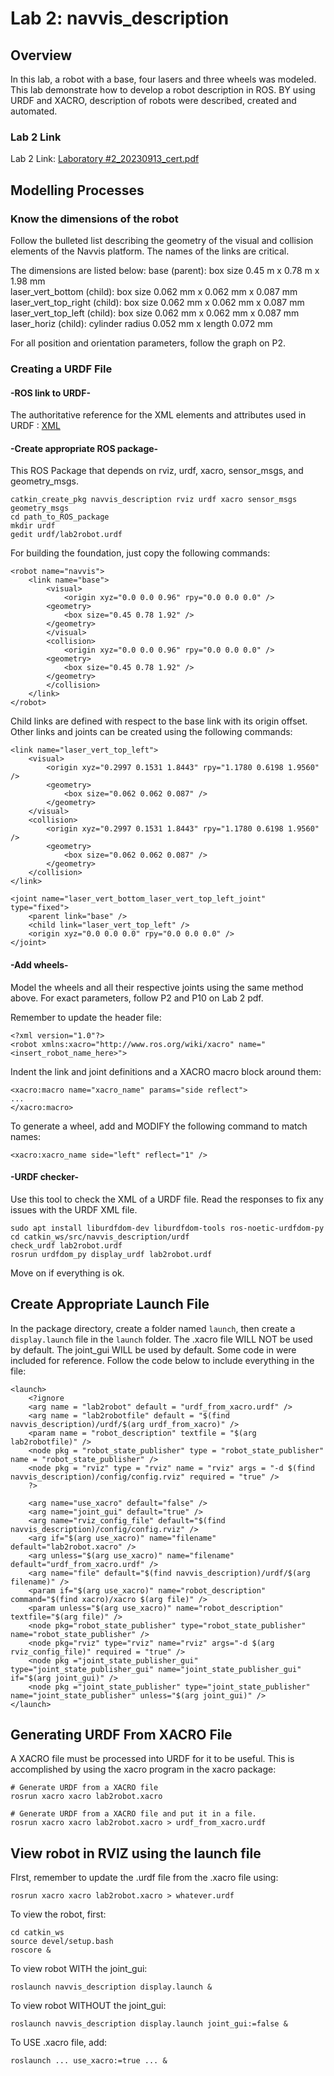 # Lab 2: navvis_description

## Overview

In this lab, a robot with a base, four lasers and three wheels was modeled. This lab demonstrate how to develop a robot description in ROS. BY using URDF and XACRO, description of robots were described, created and automated.

### Lab 2 Link

Lab 2 Link: [Laboratory #2_20230913_cert.pdf](https://canvas.case.edu/courses/38747/assignments/509271/)

## Modelling Processes

### Know the dimensions of the robot

Follow the bulleted list describing the geometry of the visual and collision elements of the Navvis platform. The names of the links are critical. 

The dimensions are listed below:
base (parent): box size 0.45 m x 0.78 m x 1.98 mm <br />
laser_vert_bottom (child): box size 0.062 mm x 0.062 mm x 0.087 mm <br />
laser_vert_top_right (child): box size 0.062 mm x 0.062 mm x 0.087 mm <br />
laser_vert_top_left (child): box size 0.062 mm x 0.062 mm x 0.087 mm <br />
laser_horiz (child): cylinder radius 0.052 mm x length 0.072 mm <br />

For all position and orientation parameters, follow the graph on P2.

### Creating a URDF File

#### -ROS link to URDF-

The authoritative reference for the XML elements and attributes used in URDF : [XML](http://wiki.ros.org/urdf/XML/)

#### -Create appropriate ROS package-

This ROS Package that depends on rviz, urdf, xacro, sensor_msgs, and geometry_msgs.

	catkin_create_pkg navvis_description rviz urdf xacro sensor_msgs geometry_msgs
	cd path_to_ROS_package
	mkdir urdf
	gedit urdf/lab2robot.urdf

For building the foundation, just copy the following commands:

	<robot name="navvis">
		<link name="base">
			<visual>
				<origin xyz="0.0 0.0 0.96" rpy="0.0 0.0 0.0" />
			<geometry>
				<box size="0.45 0.78 1.92" />
			</geometry>
			</visual>
			<collision>
				<origin xyz="0.0 0.0 0.96" rpy="0.0 0.0 0.0" />
			<geometry>
				<box size="0.45 0.78 1.92" />
			</geometry>
			</collision>
		</link>
	</robot>

Child links are defined with respect to the base link with its origin offset. Other links and joints can be created using the following commands:
	
	<link name="laser_vert_top_left">
		<visual>
			<origin xyz="0.2997 0.1531 1.8443" rpy="1.1780 0.6198 1.9560" />
			<geometry>
				<box size="0.062 0.062 0.087" />
			</geometry>
		</visual>
		<collision>
			<origin xyz="0.2997 0.1531 1.8443" rpy="1.1780 0.6198 1.9560" />
			<geometry>	
				<box size="0.062 0.062 0.087" />
			</geometry>
		</collision>
	</link>
	
	<joint name="laser_vert_bottom_laser_vert_top_left_joint" type="fixed">
		<parent link="base" />
		<child link="laser_vert_top_left" />
		<origin xyz="0.0 0.0 0.0" rpy="0.0 0.0 0.0" />
	</joint>
	
#### -Add wheels-

Model the wheels and all their respective joints using the same method above. For exact parameters, follow P2 and P10 on Lab 2 pdf.

Remember to update the header file:

	<?xml version="1.0"?>
	<robot xmlns:xacro="http://www.ros.org/wiki/xacro" name="<insert_robot_name_here>">
	
Indent the link and joint definitions and a XACRO macro block around them:

	<xacro:macro name="xacro_name" params="side reflect">
	...
	</xacro:macro>
	
To generate a wheel, add and MODIFY the following command to match names:

	<xacro:xacro_name side="left" reflect="1" />

#### -URDF checker-

Use this tool to check the XML of a URDF file. Read the responses to fix any issues  with the URDF XML file.

	sudo apt install liburdfdom-dev liburdfdom-tools ros-noetic-urdfdom-py
	cd catkin_ws/src/navvis_description/urdf
	check_urdf lab2robot.urdf
	rosrun urdfdom_py display_urdf lab2robot.urdf
	
Move on if everything is ok.

## Create Appropriate Launch File

In the package directory, create a folder named `launch`, then create a `display.launch` file in the `launch` folder. The .xacro file WILL NOT be used by default. The joint_gui WILL be used by default. Some code in <?ignore ... ?> were included for reference. Follow the code below to include everything in the file:

	<launch>
		<?ignore
		<arg name = "lab2robot" default = "urdf_from_xacro.urdf" />
		<arg name = "lab2robotfile" default = "$(find navvis_description)/urdf/$(arg urdf_from_xacro)" />
		<param name = "robot_description" textfile = "$(arg lab2robotfile)" />
		<node pkg = "robot_state_publisher" type = "robot_state_publisher" name = "robot_state_publisher" />
		<node pkg = "rviz" type = "rviz" name = "rviz" args = "-d $(find navvis_description)/config/config.rviz" required = "true" />
		?>

		<arg name="use_xacro" default="false" />
		<arg name="joint_gui" default="true" />
		<arg name="rviz_config_file" default="$(find navvis_description)/config/config.rviz" />
		<arg if="$(arg use_xacro)" name="filename" default="lab2robot.xacro" />
		<arg unless="$(arg use_xacro)" name="filename" default="urdf_from_xacro.urdf" />
		<arg name="file" default="$(find navvis_description)/urdf/$(arg filename)" />	
		<param if="$(arg use_xacro)" name="robot_description" command="$(find xacro)/xacro $(arg file)" /> 
		<param unless="$(arg use_xacro)" name="robot_description" textfile="$(arg file)" />
		<node pkg="robot_state_publisher" type="robot_state_publisher" name="robot_state_publisher" /> 
		<node pkg="rviz" type="rviz" name="rviz" args="-d $(arg rviz_config_file)" required = "true" />
		<node pkg ="joint_state_publisher_gui" type="joint_state_publisher_gui" name="joint_state_publisher_gui" if="$(arg joint_gui)" />
		<node pkg ="joint_state_publisher" type="joint_state_publisher" name="joint_state_publisher" unless="$(arg joint_gui)" />
	</launch>

## Generating URDF From XACRO File

A XACRO file must be processed into URDF for it to be useful. This is accomplished by using the xacro program in the xacro package:

	# Generate URDF from a XACRO file
	rosrun xacro xacro lab2robot.xacro
	
	# Generate URDF from a XACRO file and put it in a file.
	rosrun xacro xacro lab2robot.xacro > urdf_from_xacro.urdf

## View robot in RVIZ using the launch file

FIrst, remember to update the .urdf file from the .xacro file using:

	rosrun xacro xacro lab2robot.xacro > whatever.urdf

To view the robot, first:

	cd catkin_ws
	source devel/setup.bash
	roscore &
	
To view robot WITH the joint_gui:
	
	roslaunch navvis_description display.launch &
	
To view robot WITHOUT the joint_gui:
	
	roslaunch navvis_description display.launch joint_gui:=false &

To USE .xacro file, add:

	roslaunch ... use_xacro:=true ... &
